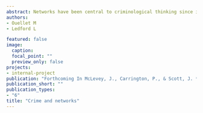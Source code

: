 ```yaml
---
abstract: Networks have been central to criminological thinking since its origins. Subcultural and social learning theories call attention to dense connections between deviant peers in promoting delinquency. Social bond and strain theories emphasize the role of prosocial relationships in tethering individuals to conventional society. Contemporary social disorganization and collective efficacy theories also contend with the role of social cohesion in shaping local crime rates. By formalizing relational constructs, networks help shape a wide and diverse scholarship about the etiology of crime and delinquency. Criminologists use network methods to answer questions as broad as peer influence in adolescence and the diffusion of gun violence to human trafficking and drug exchanges on the dark web. The centrality of networks to a wide range of crime issues emphasizes the need to take stock of recent advances. This chapter charts the growth of network analysis within criminology, focusing on some of the earliest pieces to introduce network methods to the field and then details major innovations since these landmark studies. We focus on key developments in the area of peer effects, criminal organizations, gangs, co-offending, and neighborhood networks. We conclude with a discussion of more recent applications of networks to the study of crime that are generating insight into prison structures, police misconduct, and digital crimes.
authors:
- Ouellet M
- Ledford L

featured: false
image:
  caption:
  focal_point: ""
  preview_only: false
projects:
- internal-project
publication: "Forthcoming In McLevey, J., Carrington, P., & Scott, J. *Sage Handbook of Social Network Analysis (2nd)*. Sage"
publication_short: ""
publication_types:
- "6"
title: "Crime and networks"
---
```

